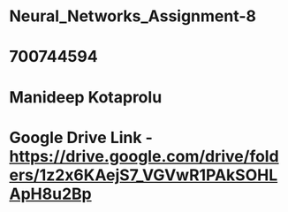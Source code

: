 # Neural_Networks_Assignment-8
# 700744594
# Manideep Kotaprolu
# Google Drive Link - https://drive.google.com/drive/folders/1z2x6KAejS7_VGVwR1PAkSOHLApH8u2Bp
